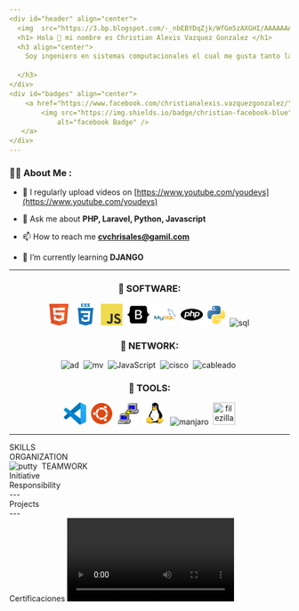 ```yaml
---
<div id="header" align="center">
  <img  src="https://3.bp.blogspot.com/-_nbEBYDqZjk/WfGm5zAXGHI/AAAAAAAAGn8/ChkMPfvSvXATARCTGnPljq9e33p4yLkNACLcBGAs/s640/GIF2_1200x675_v2.0.gif"  width="600"/>
  <h1> Hola 👋 mi nombre es Christian Alexis Vazquez Gonzalez </h1>
  <h3 align="center">
    Soy ingeniero en sistemas computacionales el cual me gusta tanto la programación como el ares de redes de computadoras.
    
  </h3>
</div>
<div id="badges" align="center">
    <a href="https://www.facebook.com/christianalexis.vazquezgonzalez/" target="_blank">
        <img src="https://img.shields.io/badge/christian-facebook-blue"
            alt="facebook Badge" />
   </a>
</div>
---
```

### 👨‍💻 About Me :

- 📝 I regularly upload videos on [https://www.youtube.com/youdevs](https://www.youtube.com/youdevs)

- 💬 Ask me about **PHP, Laravel, Python, Javascript**

- 📫 How to reach me **cvchrisales@gamil.com**

- 🌱 I’m currently learning **DJANGO**
---

<div id="lenguajes">
  <div align="center">
    <h3>🔨 SOFTWARE:</h3>
</div>
<div align="center">
          <img src="https://github.com/devicons/devicon/blob/master/icons/html5/html5-original.svg" title="HTML5" alt="HTML" width="40" height="40"/>&nbsp;
          <img src="https://github.com/devicons/devicon/blob/master/icons/css3/css3-plain-wordmark.svg"  title="CSS3" alt="CSS" width="40" height="40"/>&nbsp;
          <img src="https://github.com/devicons/devicon/blob/master/icons/javascript/javascript-original.svg" title="JavaScript" alt="JavaScript" width="40"                      height="40"/>&nbsp;
          <img src="https://github.com/devicons/devicon/blob/master/icons/bootstrap/bootstrap-plain.svg" title="Bootstrap" alt="Bootstrap" width="40"                             height="40"/>&nbsp;
          <img src="https://github.com/devicons/devicon/blob/master/icons/mysql/mysql-original-wordmark.svg" title="MySQL"  alt="MySQL" width="40" height="40"/>&nbsp;
          <img src="https://github.com/devicons/devicon/blob/master/icons/php/php-plain.svg" title="Git" **alt="Git" width="40" height="40"/>
          <img src="https://github.com/devicons/devicon/blob/master/icons/python/python-original.svg" title="Git" **alt="Git" width="40" height="40"/>  
          <img src="https://ehnkw9yknjp.exactdn.com/app/themes/coginiti-sage/resources/svg/Logo=MSSQLServer,%20Color=Yes.svg" title="sql"  alt="sql" width="40" height="40"/>&nbsp;
  
          
   </div>
</div>

<div align="center">
    <h3>🔨 NETWORK:</h3>
</div>
<div align="center">
          <img src="https://www.secsign.com/wp-content/uploads/2018/02/active-directory-logo.png" title="ad" alt="ad" width="70" height="70"/>&nbsp;
          <img src="https://www.svgrepo.com/show/448273/azure-vms.svg"  title="mv" alt="mv" width="70" height="70"/>&nbsp;
          <img src="https://cdn-icons-png.flaticon.com/512/1055/1055683.png" title="mantenimiento" alt="JavaScript" width="70" height="70"/>&nbsp;
          <img src="https://www.svgrepo.com/show/331335/cisco.svg" title="cisco" alt="cisco" width="70" height="70"/>&nbsp;
          <img src="https://cdn0.iconfinder.com/data/icons/data-network/64/Ethernet-network-plug-port-cable-rj45-utp-512.svg" title="cableado"  alt="cableado" width="70" height="70"/>&nbsp;
         
    
          
   </div>
</div>

<div align="center">
    <h3>🔨 TOOLS:</h3>
</div>
<div align="center">
          <img src="https://github.com/devicons/devicon/blob/master/icons/vscode/vscode-original.svg" title="visualcode" alt="HTML" width="40" height="40"/>&nbsp;
          <img src="https://github.com/devicons/devicon/blob/master/icons/ubuntu/ubuntu-plain.svg"  title="ubuntu" alt="ubuntu" width="40" height="40"/>&nbsp;
          <img src="https://github.com/devicons/devicon/blob/master/icons/putty/putty-original.svg" title="putty" alt="putty" width="40"                      height="40"/>&nbsp;
          <img src="https://github.com/devicons/devicon/blob/master/icons/linux/linux-original.svg" title="linux" alt="linux" width="40"                             height="40"/>&nbsp;
          <img src="https://freesvg.org/img/1634207749manjaro.png" title="manjaro"  alt="manjaro" width="40" height="40"/>&nbsp;
          <img src="https://filezillapro.com/wp-content/uploads/2023/03/FileZilla_logo_white.svg" title="filezilla" **alt="filezilla" width="40" height="40"/>
                   
  
          
   </div>
</div>
</div>

---
<div id="projects"
<h3>SKILLS</h3>
<div> ORGANIZATION </div>
<div><img src="https://cdn-icons-png.flaticon.com/512/3094/3094848.png" title="putty" alt="putty" width="20" height="20"/>&nbsp;  TEAMWORK </div>
<div > Initiative</div>
<div > Responsibility</div>
     
</div>
---
<div id="projects"
<h3>Projects</h3>
     
</div>
---
<div id="certificaciones"
<h3>Certificaciones</h3>
<video>
<iframe width="640" height="360" frameborder="0" src="https://mega.nz/embed/tpQAWDIZ#log0YPToGcrEaiUcglIVqn8pIKOF0N4MTLan62tb8K4" allowfullscreen ></iframe>
</video>
     
</div>
